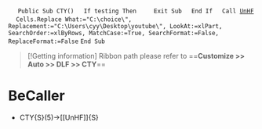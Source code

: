 &nbsp;&nbsp;&nbsp;&nbsp;
`Public Sub CTY()`
&nbsp;&nbsp;&nbsp;&nbsp;`If testing Then`
&nbsp;&nbsp;&nbsp;&nbsp;&nbsp;&nbsp;&nbsp;&nbsp;`Exit Sub`
&nbsp;&nbsp;&nbsp;&nbsp;`End If`
&nbsp;&nbsp;&nbsp;&nbsp;`Call `[`UnHF`](UnHF)
&nbsp;&nbsp;&nbsp;&nbsp;`Cells.Replace What:="C:\choice\", Replacement:="C:\Users\cyy\Desktop\youtube\", LookAt:=xlPart, SearchOrder:=xlByRows, MatchCase:=True, SearchFormat:=False, ReplaceFormat:=False`
`End Sub`


> [!Getting information]
> Ribbon path please refer to ==**Customize >> Auto >> DLF >> CTY**==


# BeCaller
- CTY{S}(5)->[[UnHF]]{S}

